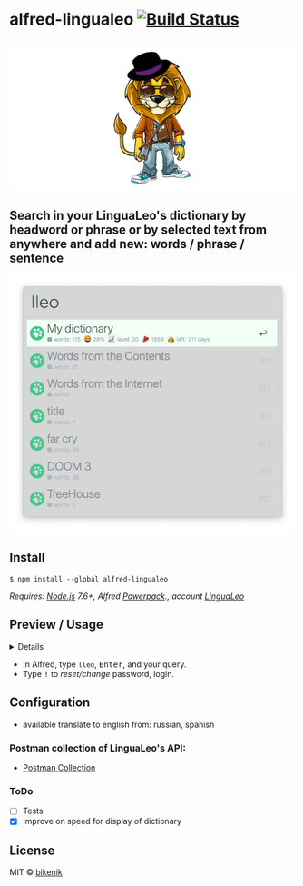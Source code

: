 # alfred-lingualeo [![Build Status](https://travis-ci.org/bikenik/alfred-lingualeo.svg?branch=master)](https://travis-ci.org/bikenik/alfred-lingualeo)

## ![LinguaLeo](media-readme/icon.png)

## Search in your LinguaLeo's dictionary by headword or phrase or by selected text from anywhere and add new: words / phrase / sentence

![Search by headword](./media-readme/main-window.png)

## Install

```
$ npm install --global alfred-lingualeo
```

*Requires: [Node.js](https://nodejs.org) 7.6+, Alfred [Powerpack](https://www.alfredapp.com/powerpack/)., account [LinguaLeo](https://lingualeo.com)*

## Preview / Usage

<details>
 

<!-- toc -->

### Create, choose and delete your words in LinguaLeo

![Create, choose and delete your words in LinguaLeo](./media-readme/delete-action.png)
![Create, choose and delete your words in LinguaLeo](./media-readme/add-word.png)

### Use <kbd>⌥ + ↵</kbd> to play soud of current word

![Create, choose and delete your decks in LinguaLeo](./media-readme/play-action.png)

### Notifications

![Notifications](./media-readme/notification-alfred-readme.png)

<!-- tocstop -->

</details>

- In Alfred, type `lleo`, <kbd>Enter</kbd>, and your query.
- Type <kbd>!</kbd> to *reset/change* password, login.

## Configuration

- available translate to english from: russian, spanish

### Postman collection of LinguaLeo's API:

- [Postman Collection](https://github.com/bikenik/alfred-lingualeo/blob/master/Lingua-Leo.postman_collection.json)

### ToDo

- [ ] Tests
- [x] Improve on speed for display of dictionary

## License

MIT © [bikenik](http://bikenik.org)
